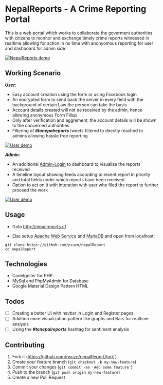 # NepalReports - A Crime Reporting Portal

This is a web portal which works to collaborate the goverment authorities with citizens to monitor and exchange timely crime reports witnessed in realtime allowing for action in no time with anonyomous reporting for user and dashboard for admin side. 

[![NepalReports demo](https://i.imgur.com/ZQ7umP5.png)](http://nepalreports.cf/)

## Working Scenario

***User:***
- Easy account creation using the form or using Facebook login
- An encrypted form to send back the server in every field with the background of certain Law the person can take the basis
- Account details created will not be received by the admin, hence allowing anonymous Form Fillup
- Only after verification and aggrement, the account details will be shown to the concerned authorities
- Filtering of ***#tonepalreports*** tweets filtered to directly reached to admins allowing hassle free reporting

[![User demo](https://i.imgur.com/S1BuyiX.png)](http://nepalreports.cf/)

***Admin:***
- An additional <a href="http://nepalreports.cf/adminlogin " target="_blank">Admin-Login</a> to dashboard to visualize the reports received
- A timeline layout showing feeds according to recent report in priority and total fields under which reports have been received
- Option to act on it with interation with user who filed the report to further proceed the work

[![User demo](https://i.imgur.com/aq40jjN.png)](http://nepalreports.cf/adminlogin)

## Usage

- Goto http://nepalreports.cf

- Else setup <a href="https://httpd.apache.org/" target="_blank">Apache Web Service</a> and <a href="https://mariadb.org/" target="_blank">MariaDB</a> and open from localhost:

```
git clone https://github.com/psuzn/nepalReport
cd nepalReport
```

## Technologies

- CodeIgniter for PHP
- MySql and PhpMyAdmin for Database
- Google Material Design Pattern HTML

## Todos

- [ ] Creating a better UI with navbar in Login and Register pages
- [ ] Addition more visualization pattern like graphs and Bars for realtime analysis
- [ ] Using the ***#tonepalreports*** hashtag for sentiment analysis 

## Contributing

1. Fork it (https://github.com/psuzn/nepalReport/fork )
2. Create your feature branch (`git checkout -b my-new-feature`)
3. Commit your changes (`git commit -am 'Add some feature'`)
4. Push to the branch (`git push origin my-new-feature`)
5. Create a new Pull Request
